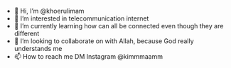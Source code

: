 - 👋 Hi, I’m @khoerulimam
- 👀 I’m interested in telecommunication internet
- 🌱 I’m currently learning how can all be connected even though they are different
- 💞️ I’m looking to collaborate on with Allah, because God really understands me
- 📫 How to reach me DM Instagram @kimmmaamm

<!---
khoerulimam/khoerulimam is a ✨ special ✨ repository because its `README.md` (this file) appears on your GitHub profile.
You can click the Preview link to take a look at your changes.
--->
